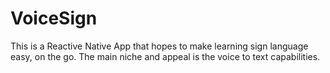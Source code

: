 # VoiceSign

This is a Reactive Native App that hopes to make learning sign language easy, on the go. The main niche and appeal is the voice to text capabilities.
